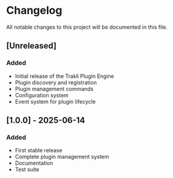 # Changelog

All notable changes to this project will be documented in this file.

## [Unreleased]

### Added
- Initial release of the Trakli Plugin Engine
- Plugin discovery and registration
- Plugin management commands
- Configuration system
- Event system for plugin lifecycle

## [1.0.0] - 2025-06-14

### Added
- First stable release
- Complete plugin management system
- Documentation
- Test suite
